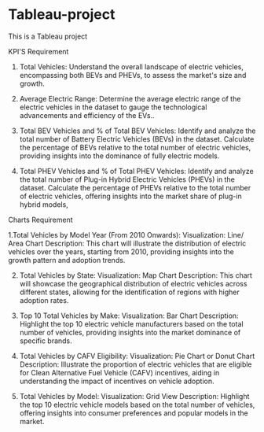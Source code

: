 # Tableau-project
This is a Tableau project

KPI'S Requirement
1. Total Vehicles:
Understand the overall landscape of electric vehicles, encompassing both BEVs and PHEVs, to assess the market's size and growth.

2. Average Electric Range:
Determine the average electric range of the electric vehicles in the dataset to gauge the technological advancements and efficiency of the EVs..

3. Total BEV Vehicles and % of Total BEV Vehicles:
Identify and analyze the total number of Battery Electric Vehicles (BEVs) in the dataset.
Calculate the percentage of BEVs relative to the total number of electric vehicles, providing insights into the dominance of fully electric models.

4. Total PHEV Vehicles and % of Total PHEV Vehicles:
Identify and analyze the total number of Plug-in Hybrid Electric Vehicles (PHEVs) in the dataset.
Calculate the percentage of PHEVs relative to the total number of electric vehicles, offering insights into the market share of plug-in hybrid models,


 Charts Requirement
 
1.Total Vehicles by Model Year (From 2010 Onwards):
   Visualization: Line/ Area Chart
   Description: This chart will illustrate the distribution of electric vehicles over the years, starting from 2010, providing insights into the growth pattern and adoption trends.

2. Total Vehicles by State:
    Visualization: Map Chart
    Description: This chart will showcase the geographical distribution of electric vehicles across different states, allowing for the identification of regions with higher adoption 
    rates.

3. Top 10 Total Vehicles by Make:
    Visualization: Bar Chart
    Description: Highlight the top 10 electric vehicle manufacturers based on the total number of vehicles, providing insights into the market dominance of specific brands.

4. Total Vehicles by CAFV Eligibility:
    Visualization: Pie Chart or Donut Chart
    Description: Illustrate the proportion of electric vehicles that are eligible for Clean Alternative Fuel Vehicle (CAFV) incentives, aiding in understanding the impact of incentives 
    on vehicle adoption.

5. Total Vehicles by Model:
    Visualization: Grid View 
    Description: Highlight the top 10 electric vehicle models based on the total number of vehicles, offering insights into consumer preferences and popular models in the market.
